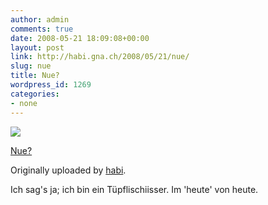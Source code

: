 ```yaml
---
author: admin
comments: true
date: 2008-05-21 18:09:08+00:00
layout: post
link: http://habi.gna.ch/2008/05/21/nue/
slug: nue
title: Nue?
wordpress_id: 1269
categories:
- none
---
```



 [![](http://farm3.static.flickr.com/2060/2510923925_c80c40deea_m.jpg)](http://www.flickr.com/photos/habi/2510923925/)
   

 
  [Nue?](http://www.flickr.com/photos/habi/2510923925/)
    

  Originally uploaded by [habi](http://www.flickr.com/people/habi/).
 



Ich sag's ja; ich bin ein Tüpflischiisser. Im 'heute' von heute.
  

